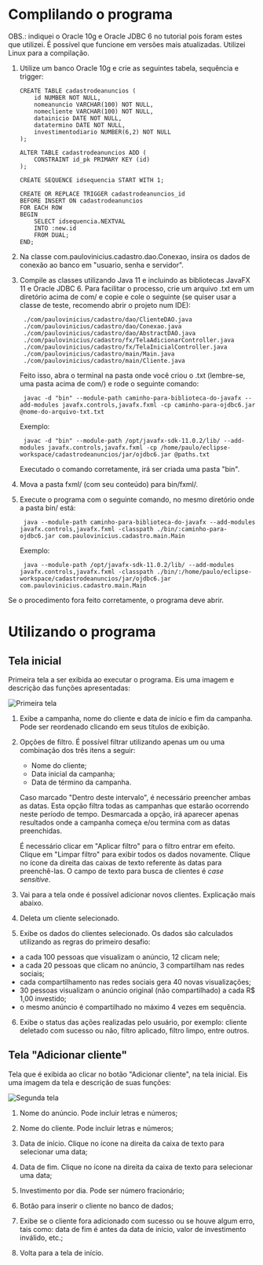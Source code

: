 ﻿# Complilando o programa
 OBS.: indiquei o Oracle 10g e Oracle JDBC 6 no tutorial pois foram estes que utilizei. É possível que funcione em versões mais atualizadas. Utilizei Linux para a compilação.
 
 1. Utilize um banco Oracle 10g e crie as seguintes tabela, sequência e trigger:

	    CREATE TABLE cadastrodeanuncios (
	    	id NUMBER NOT NULL,
	    	nomeanuncio VARCHAR(100) NOT NULL,
	    	nomecliente VARCHAR(100) NOT NULL,
	    	datainicio DATE NOT NULL,
	    	datatermino DATE NOT NULL,
	    	investimentodiario NUMBER(6,2) NOT NULL
	    );
    
	    ALTER TABLE cadastrodeanuncios ADD (
	    	CONSTRAINT id_pk PRIMARY KEY (id)
	    );
    
	    CREATE SEQUENCE idsequencia START WITH 1;
    
	    CREATE OR REPLACE TRIGGER cadastrodeanuncios_id
	    BEFORE INSERT ON cadastrodeanuncios
	    FOR EACH ROW
	    BEGIN
	    	SELECT idsequencia.NEXTVAL
	    	INTO :new.id
	    	FROM DUAL;
	    END;

2. Na classe com.paulovinicius.cadastro.dao.Conexao, insira os dados de conexão ao banco em "usuario, senha e servidor". 

3. Compile as classes utilizando Java 11 e incluindo as bibliotecas JavaFX 11 e Oracle JDBC 6. Para facilitar o processo, crie um arquivo .txt em um diretório acima de com/ e copie e cole o seguinte (se quiser usar a classe de teste, recomendo abrir o projeto num IDE):

	    ./com/paulovinicius/cadastro/dao/ClienteDAO.java
	    ./com/paulovinicius/cadastro/dao/Conexao.java
	    ./com/paulovinicius/cadastro/dao/AbstractDAO.java
	    ./com/paulovinicius/cadastro/fx/TelaAdicionarController.java
	    ./com/paulovinicius/cadastro/fx/TelaInicialController.java
	    ./com/paulovinicius/cadastro/main/Main.java
	    ./com/paulovinicius/cadastro/main/Cliente.java

	Feito isso, abra o terminal na pasta onde você criou o .txt (lembre-se, uma pasta acima de com/) e rode o seguinte comando:

	    javac -d "bin" --module-path caminho-para-biblioteca-do-javafx --add-modules javafx.controls,javafx.fxml -cp caminho-para-ojdbc6.jar @nome-do-arquivo-txt.txt

	 Exemplo:
 
	    javac -d "bin" --module-path /opt/javafx-sdk-11.0.2/lib/ --add-modules javafx.controls,javafx.fxml -cp /home/paulo/eclipse-workspace/cadastrodeanuncios/jar/ojdbc6.jar @paths.txt 

	Executado o comando corretamente, irá ser criada uma pasta "bin".

4. Mova a pasta fxml/ (com seu conteúdo) para bin/fxml/. 

5. Execute o programa com o seguinte comando, no mesmo diretório onde a  pasta bin/ está:

	    java --module-path caminho-para-biblioteca-do-javafx --add-modules javafx.controls,javafx.fxml -classpath ./bin/:caminho-para-ojdbc6.jar com.paulovinicius.cadastro.main.Main

	Exemplo:
	
		java --module-path /opt/javafx-sdk-11.0.2/lib/ --add-modules javafx.controls,javafx.fxml -classpath ./bin/:/home/paulo/eclipse-workspace/cadastrodeanuncios/jar/ojdbc6.jar com.paulovinicius.cadastro.main.Main

Se o procedimento fora feito corretamente, o programa deve abrir.

# Utilizando o programa

## Tela inicial
Primeira tela a ser exibida ao executar o programa. Eis uma imagem e descrição das funções apresentadas:

![Primeira tela](https://i.imgur.com/XFi9Meg.png)
1. Exibe a campanha, nome do cliente e data de início e fim da campanha. Pode ser reordenado clicando em seus títulos de exibição.

2. Opções de filtro. É possível filtrar utilizando apenas um ou uma combinação dos três itens a seguir:

	- Nome do cliente;
	- Data inicial da campanha;
	- Data de término da campanha.

	Caso marcado "Dentro deste intervalo", é necessário preencher ambas as datas. Esta opção filtra todas as campanhas que estarão ocorrendo neste período de tempo. Desmarcada a opção, irá aparecer apenas resultados onde a campanha começa e/ou termina com as datas preenchidas.

	É necessário clicar em "Aplicar filtro" para o filtro entrar em efeito. Clique em "Limpar filtro" para exibir todos os dados novamente. Clique no ícone da direita das caixas de texto referente às datas para preenchê-las. O campo de texto para busca de clientes é *case sensitive*. 

3. Vai para a tela onde é possível adicionar novos clientes. Explicação mais abaixo.

4. Deleta um cliente selecionado. 

5. Exibe os dados do clientes selecionado. Os dados são calculados utilizando as regras do primeiro desafio:

-   a cada 100 pessoas que visualizam o anúncio, 12 clicam nele;
-   a cada 20 pessoas que clicam no anúncio, 3 compartilham nas redes sociais;
-   cada compartilhamento nas redes sociais gera 40 novas visualizações;
-   30 pessoas visualizam o anúncio original (não compartilhado) a cada R$ 1,00 investido;
-   o mesmo anúncio é compartilhado no máximo 4 vezes em sequência.

6. Exibe o status das ações realizadas pelo usuário, por exemplo: cliente deletado com sucesso ou não, filtro aplicado, filtro limpo, entre outros.

## Tela "Adicionar cliente"
Tela que é exibida ao clicar no botão "Adicionar cliente", na tela inicial. Eis uma imagem da tela e descrição de suas funções:

![Segunda tela](https://i.imgur.com/glqIslb.png)
1. Nome do anúncio. Pode incluir letras e números;

2. Nome do cliente. Pode incluir letras e números;

3. Data de início. Clique no ícone na direita da caixa de texto para selecionar uma data;

4. Data de fim. Clique no ícone na direita da caixa de texto para selecionar uma data;

5. Investimento por dia. Pode ser número fracionário;

6. Botão para inserir o cliente no banco de dados;

7. Exibe se o cliente fora adicionado com sucesso ou se houve algum erro, tais como: data de fim é antes da data de início, valor de investimento inválido, etc.;

8. Volta para a tela de início.
